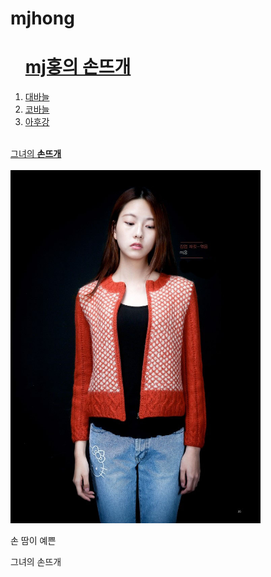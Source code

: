 # mjhong
<!doctype html>
<html>
<head>
<title>그녀의 손뜨개</title>
<meta charset="utf-8"
</head>
<body>
<ol>
  <h1><a href="1.html">mj홍의 손뜨개</a></h1>

  <li><a href="대바늘.html">대바늘</a></li>
  <li><a href="코바늘.html">코바늘</a></li>
  <li><a href="아후강.html">아후강</a></li>
</ol>
<br><a href="http://www.mjhong.com/"
target="_blank" title="mj홍의 블로그">
그녀의 <strong><u>손뜨개</u></a></strong>
<br><br>


<img src="엮음무늬1.jpg" width="400">
<p>손 땀이 예쁜</p><p>그녀의 손뜨개</p>
</body>
</html>
